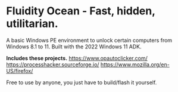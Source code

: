 # Fluidity Ocean - Fast, hidden, utilitarian.
A basic Windows PE environment to unlock certain computers from Windows 8.1 to 11.
Built with the 2022 Windows 11 ADK.

**Includes these projects.**
https://www.opautoclicker.com/
https://processhacker.sourceforge.io/
https://www.mozilla.org/en-US/firefox/

Free to use by anyone, you just have to build/flash it yourself.
